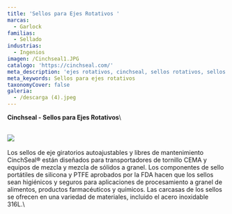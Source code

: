 ```yaml
---
title: 'Sellos para Ejes Rotativos '
marcas:
  - Garlock
familias:
  - Sellado
industrias:
  - Ingenios
imagen: /Cinchseal1.JPG
catalogo: 'https://cinchseal.com/'
meta_description: 'ejes rotativos, cinchseal, sellos rotativos, sellos para ejes'
meta_keywords: Sellos para ejes rotativos
taxonomyCover: false
galeria:
  - /descarga (4).jpeg
---
```


**Cinchseal - Sellos para Ejes Rotativos**\


\
![](/Cinchseal.PNG)\
\
Los sellos de eje giratorios autoajustables y libres de mantenimiento CinchSeal® están diseñados para transportadores de tornillo CEMA y equipos de mezcla y mezcla de sólidos a granel. Los componentes de sello portátiles de silicona y PTFE aprobados por la FDA hacen que los sellos sean higiénicos y seguros para aplicaciones de procesamiento a granel de alimentos, productos farmacéuticos y químicos. Las carcasas de los sellos se ofrecen en una variedad de materiales, incluido el acero inoxidable 316L.\\
